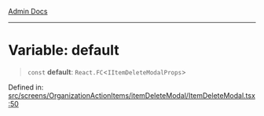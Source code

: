 [Admin Docs](/)

***

# Variable: default

> `const` **default**: `React.FC`\<`IItemDeleteModalProps`\>

Defined in: [src/screens/OrganizationActionItems/itemDeleteModal/ItemDeleteModal.tsx:50](https://github.com/PalisadoesFoundation/talawa-admin/blob/main/src/screens/OrganizationActionItems/itemDeleteModal/ItemDeleteModal.tsx#L50)
